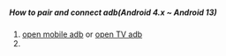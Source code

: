 ##### How to pair and connect adb(Android 4.x ~ Android 13)

1. [open mobile adb](./md/openMobileADB.md) or [open TV adb](./md/../openTVADB.md)
2. 